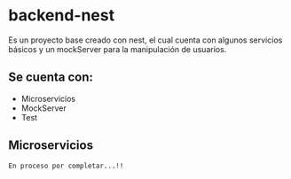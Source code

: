 # backend-nest

Es un proyecto base creado con nest, el cual cuenta con algunos servicios básicos y un mockServer para la manipulación de usuarios. 

## Se cuenta con:

- Microservicios
- MockServer
- Test

## Microservicios

```bash
En proceso por completar...!!
